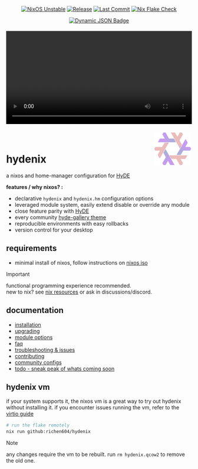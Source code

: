 <div align="center">

[![NixOS Unstable](https://img.shields.io/badge/NixOS-unstable-ebbcba.svg?style=flat-square&logo=NixOS&logoColor=white)](https://nixos.org)
[![Release](https://img.shields.io/github/v/release/richen604/hydenix?style=flat-square&color=c79bf0)](https://github.com/richen604/hydenix/releases)
[![Last Commit](https://img.shields.io/github/last-commit/richen604/hydenix/main?style=flat-square&color=ebbcba)](https://github.com/richen604/hydenix/commits/main)
[![Nix Flake Check](https://img.shields.io/github/actions/workflow/status/richen604/hydenix/flake-check.yml?style=flat-square&color=c79bf0&label=flake%20check)](https://github.com/richen604/hydenix/actions/workflows/flake-check.yml)

</div>

<div align = center>
    <a href="https://discord.gg/AYbJ9MJez7">
<img alt="Dynamic JSON Badge" src="https://img.shields.io/badge/dynamic/json?url=https%3A%2F%2Fdiscordapp.com%2Fapi%2Finvites%2FmT5YqjaJFh%3Fwith_counts%3Dtrue&query=%24.approximate_member_count&suffix=%20members&style=for-the-badge&logo=discord&logoSize=auto&label=The%20HyDe%20Project&labelColor=ebbcba&color=c79bf0">
    </a>
</div>

<video controls width="100%" style="margin: 20px 0 20px 0;">
  <source src="https://github.com/user-attachments/assets/7f8fadc8-e293-4482-a851-e9c6464f5265" type="video/mp4">
  Your browser does not support the video tag.
</video>

<div align="left" style="margin: 0 10% 0 10%;">

<div align="right" style="margin: 0 -12% -75px 0;"><img width="100px" alt="NixOS" src="https://github.com/HyDE-Project/HyDE/blob/master/Source/assets/nixos.png?raw=true"/></div>
</div>

# hydenix

a nixos and home-manager configuration for [HyDE](https://github.com/HyDE-Project/HyDE)

**features / why nixos? :**

- declarative `hydenix` and `hydenix.hm` configuration options
- leveraged module system, easily extend disable or override any module
- close feature parity with [HyDE](https://github.com/HyDE-Project/HyDE)
- every community [hyde-gallery theme](https://github.com/HyDE-Project/hyde-gallery)
- reproducible environments with easy rollbacks
- version control for your desktop

## requirements

- minimal install of nixos, follow instructions on [nixos iso](https://nixos.org/download/#nixos-iso)

> [!IMPORTANT]
> functional programming experience recommended. <br>
> new to nix? see [nix resources](./template/docs/faq.md#how-do-i-learn-more-about-nix) or ask in discussions/discord.

## documentation

- [installation](./template/docs/installation.md)
- [upgrading](./template/docs/upgrading.md)
- [module options](./template/docs/options.md)
- [faq](./template/docs/faq.md)
- [troubleshooting & issues](./template/docs/troubleshooting.md)
- [contributing](./template/docs/contributing.md)
- [community configs](./template/docs/community.md)
- [todo - sneak peak of whats coming soon](./TODO.md)

## hydenix vm

if your system supports it, the nixos vm is a great way to try out hydenix without installing it.
if you encounter issues running the vm, refer to the [virtio guide](./template/docs/faq.md#how-do-i-run-hyprland-in-a-vm)

```bash
# run the flake remotely
nix run github:richen604/hydenix
```

> [!NOTE]
> any changes require the vm to be rebuilt. run `rm hydenix.qcow2` to remove the old one.

</div>
